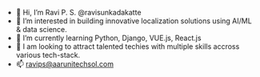 - 👋 Hi, I’m Ravi P. S.  @ravisunkadakatte 
- 👀 I’m interested in building innovative localization solutions using AI/ML & data science.  
- 🌱 I’m currently learning Python, Django, VUE.js, React.js
- 💞️ I am looking to attract talented techies with multiple skills accross various tech-stack.
- 📫 ravips@aarunitechsol.com 

<!---
ravisunkadakatte/ravisunkadakatte is a ✨ special ✨ repository because its `README.md` (this file) appears on your GitHub profile.
You can click the Preview link to take a look at your changes.
--->
